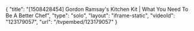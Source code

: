 {
    "title": "[1508428454] Gordon Ramsay's Kitchen Kit | What You Need To Be A Better Chef",
    "type": "solo",
    "layout": "iframe-static",
    "videoId": "123179057",
    "url": "\/tvpembed\/123179057"
}